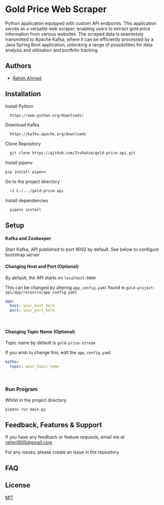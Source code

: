 
# Gold Price Web Scraper

Python application equipped with custom API endpoints. This application serves as a versatile web scraper, enabling users to extract gold price information from various websites. The scraped data is seamlessly transmitted to Apache Kafka, where it can be efficiently processed by a Java Spring Boot application, unlocking a range of possibilities for data analysis and utilisation and portfolio tracking


## Authors

- [Rahim Ahmed](https://www.github.com/ItsRahim)


## Installation

Install Python

```bash
  https://www.python.org/downloads/
```

Download Kafka
```bash
  https://kafka.apache.org/downloads
```

Clone Repository

```bash
  git clone https://github.com/ItsRahim/gold-price-api.git
```

Install pipenv
```bash
pip install pipenv
```

Go to the project directory

```bash
  cd C:/.../gold-price-api
```

Install dependencies

```bash
  pipenv install
```

## Setup
#### Kafka and Zookeeper
Start Kafka, API published to port 9092 by default. See below to configure bootstrap server
<br>

#### Changing Host and Port (Optional)
By default, the API starts on ```localhost:8000```

This can be changed by altering ```app_config.yaml``` found in ```gold-project-api/app/resource/app_config.yaml```

```yaml
app:
  host: your_host_here
  port: your_port_here
```
<br>

#### Changing Topic Name (Optional)
Topic name by default is ```gold-price-stream```

If you wish to change this, edit the ```app_config.yaml```
```yaml
kafka:
  topic: your_topic_name
```
<br>

### Run Program
Whilst in the project directory
```commandline
pipenv run main.py
```

## Feedback, Features & Support

If you have any feedback or feature requests, email me at rahim1605@gmail.com

For any issues, please create an issue in the repository


## FAQ

## License

[MIT](https://choosealicense.com/licenses/mit/)

